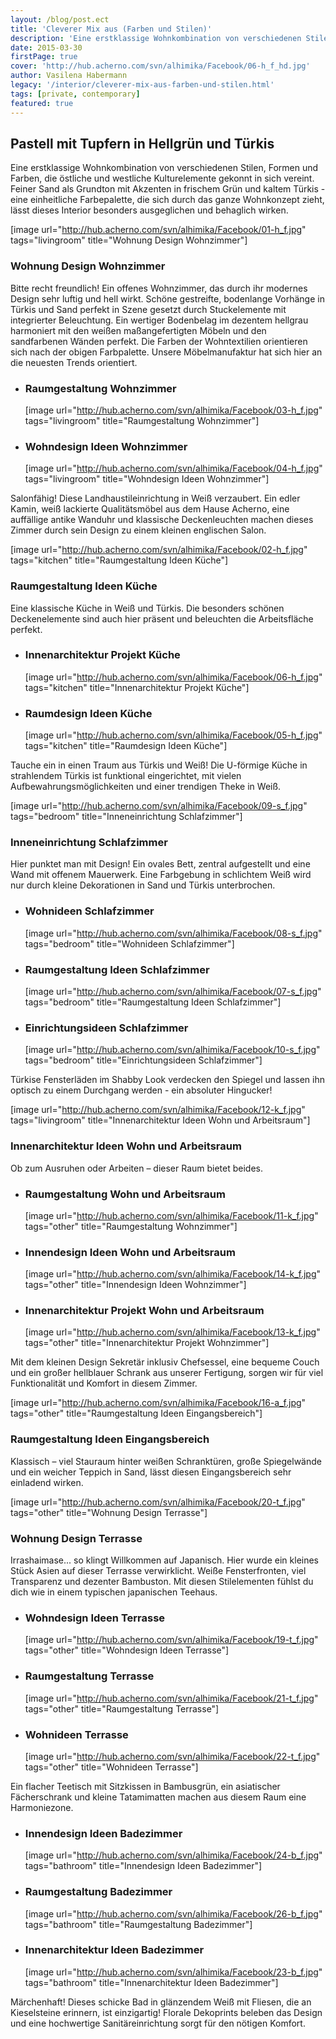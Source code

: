 ```yaml
---
layout: /blog/post.ect
title: 'Cleverer Mix aus (Farben und Stilen)'
description: 'Eine erstklassige Wohnkombination von verschiedenen Stilen, Formen und Farben, die östliche und westliche Kulturelemente gekonnt in sich vereint. Feiner Sand als Grundton mit Akzenten in frischem Grün und kaltem Türkis - eine einheitliche Farbepalette, die sich durch das ganze Wohnkonzept zieht, lässt dieses Interior besonders ausgeglichen und behaglich wirken.'
date: 2015-03-30
firstPage: true
cover: 'http://hub.acherno.com/svn/alhimika/Facebook/06-h_f_hd.jpg'
author: Vasilena Habermann
legacy: '/interior/cleverer-mix-aus-farben-und-stilen.html'
tags: [private, contemporary]
featured: true
---
```

## Pastell mit **Tupfern in Hellgrün und Türkis**
Eine erstklassige Wohnkombination von verschiedenen Stilen, Formen und Farben, die östliche und westliche Kulturelemente gekonnt in sich vereint. Feiner Sand als Grundton mit Akzenten in frischem Grün und kaltem Türkis - eine einheitliche Farbepalette, die sich durch das ganze Wohnkonzept zieht, lässt dieses Interior besonders ausgeglichen und behaglich wirken.

[image url="http://hub.acherno.com/svn/alhimika/Facebook/01-h_f.jpg" tags="livingroom" title="Wohnung Design Wohnzimmer"]
### Wohnung Design **Wohnzimmer**

Bitte recht freundlich! Ein offenes Wohnzimmer, das durch ihr modernes Design sehr luftig und hell wirkt.  Schöne gestreifte, bodenlange Vorhänge in Türkis und Sand perfekt in Szene gesetzt durch Stuckelemente mit integrierter Beleuchtung. Ein wertiger Bodenbelag im dezentem hellgrau harmoniert mit den weißen maßangefertigten Möbeln und den sandfarbenen Wänden perfekt. Die Farben der Wohntextilien orientieren sich nach der obigen Farbpalette. Unsere Möbelmanufaktur hat sich hier an die neuesten Trends orientiert.

-   ### Raumgestaltung **Wohnzimmer**
    [image url="http://hub.acherno.com/svn/alhimika/Facebook/03-h_f.jpg" tags="livingroom" title="Raumgestaltung Wohnzimmer"]
-   ### Wohndesign Ideen **Wohnzimmer**
    [image url="http://hub.acherno.com/svn/alhimika/Facebook/04-h_f.jpg" tags="livingroom" title="Wohndesign Ideen Wohnzimmer"]

Salonfähig! Diese Landhaustileinrichtung in Weiß verzaubert. Ein edler Kamin, weiß lackierte Qualitätsmöbel aus dem Hause Acherno, eine auffällige antike Wanduhr und klassische Deckenleuchten machen dieses Zimmer durch sein Design zu einem kleinen englischen Salon.

[image url="http://hub.acherno.com/svn/alhimika/Facebook/02-h_f.jpg" tags="kitchen" title="Raumgestaltung Ideen Küche"]
### Raumgestaltung Ideen **Küche**

Eine klassische Küche in Weiß und Türkis. Die besonders schönen Deckenelemente sind auch hier präsent und beleuchten die Arbeitsfläche perfekt. 

-   ### Innenarchitektur Projekt **Küche**
    [image url="http://hub.acherno.com/svn/alhimika/Facebook/06-h_f.jpg" tags="kitchen" title="Innenarchitektur Projekt Küche"]
-   ### Raumdesign Ideen **Küche**
    [image url="http://hub.acherno.com/svn/alhimika/Facebook/05-h_f.jpg" tags="kitchen" title="Raumdesign Ideen Küche"]

Tauche ein in einen Traum aus Türkis und Weiß! Die U-förmige Küche in strahlendem Türkis ist funktional eingerichtet, mit vielen Aufbewahrungsmöglichkeiten und einer trendigen Theke in Weiß. 

[image url="http://hub.acherno.com/svn/alhimika/Facebook/09-s_f.jpg" tags="bedroom" title="Inneneinrichtung Schlafzimmer"]
### Inneneinrichtung **Schlafzimmer**

Hier punktet man mit Design! Ein ovales Bett, zentral aufgestellt und eine Wand mit offenem Mauerwerk. Eine Farbgebung in schlichtem Weiß wird nur durch kleine Dekorationen in Sand und Türkis unterbrochen.

-   ### Wohnideen **Schlafzimmer**
    [image url="http://hub.acherno.com/svn/alhimika/Facebook/08-s_f.jpg" tags="bedroom" title="Wohnideen Schlafzimmer"]
-   ### Raumgestaltung Ideen **Schlafzimmer**
    [image url="http://hub.acherno.com/svn/alhimika/Facebook/07-s_f.jpg" tags="bedroom" title="Raumgestaltung Ideen Schlafzimmer"]
-   ### Einrichtungsideen **Schlafzimmer**
    [image url="http://hub.acherno.com/svn/alhimika/Facebook/10-s_f.jpg" tags="bedroom" title="Einrichtungsideen Schlafzimmer"]
 
Türkise Fensterläden im Shabby Look verdecken den Spiegel und lassen ihn optisch zu einem Durchgang werden -  ein absoluter Hingucker!

[image url="http://hub.acherno.com/svn/alhimika/Facebook/12-k_f.jpg" tags="livingroom" title="Innenarchitektur Ideen Wohn und Arbeitsraum"]
### Innenarchitektur Ideen **Wohn und Arbeitsraum**

Ob zum Ausruhen oder Arbeiten – dieser Raum bietet beides.

-   ### Raumgestaltung **Wohn und Arbeitsraum**
    [image url="http://hub.acherno.com/svn/alhimika/Facebook/11-k_f.jpg" tags="other" title="Raumgestaltung Wohnzimmer"]
-   ### Innendesign Ideen **Wohn und Arbeitsraum**
    [image url="http://hub.acherno.com/svn/alhimika/Facebook/14-k_f.jpg" tags="other" title="Innendesign Ideen Wohnzimmer"]
-   ### Innenarchitektur Projekt **Wohn und Arbeitsraum**
    [image url="http://hub.acherno.com/svn/alhimika/Facebook/13-k_f.jpg" tags="other" title="Innenarchitektur Projekt Wohnzimmer"]

Mit dem kleinen Design Sekretär inklusiv Chefsessel, eine bequeme Couch und ein großer hellblauer Schrank aus unserer Fertigung, sorgen wir für viel Funktionalität und Komfort in diesem Zimmer.

[image url="http://hub.acherno.com/svn/alhimika/Facebook/16-a_f.jpg" tags="other" title="Raumgestaltung Ideen Eingangsbereich"]
### Raumgestaltung Ideen **Eingangsbereich**

Klassisch – viel Stauraum hinter weißen Schranktüren, große Spiegelwände und ein weicher Teppich in Sand, lässt diesen Eingangsbereich sehr einladend wirken.

[image url="http://hub.acherno.com/svn/alhimika/Facebook/20-t_f.jpg" tags="other" title="Wohnung Design Terrasse"]
### Wohnung Design **Terrasse**

Irrashaimase... so klingt Willkommen auf Japanisch. Hier wurde ein kleines Stück Asien auf dieser Terrasse verwirklicht.  Weiße Fensterfronten, viel Transparenz und dezenter Bambuston. Mit diesen Stilelementen fühlst du dich wie in einem typischen japanischen Teehaus. 

-   ### Wohndesign Ideen **Terrasse**
    [image url="http://hub.acherno.com/svn/alhimika/Facebook/19-t_f.jpg" tags="other" title="Wohndesign Ideen Terrasse"]
-   ### Raumgestaltung **Terrasse**
    [image url="http://hub.acherno.com/svn/alhimika/Facebook/21-t_f.jpg" tags="other" title="Raumgestaltung Terrasse"]
-   ### Wohnideen **Terrasse**
    [image url="http://hub.acherno.com/svn/alhimika/Facebook/22-t_f.jpg" tags="other" title="Wohnideen Terrasse"]

Ein flacher Teetisch mit Sitzkissen in Bambusgrün, ein asiatischer Fächerschrank und kleine Tatamimatten machen aus diesem Raum eine Harmoniezone.

-   ### Innendesign Ideen **Badezimmer**
    [image url="http://hub.acherno.com/svn/alhimika/Facebook/24-b_f.jpg" tags="bathroom" title="Innendesign Ideen Badezimmer"]
-   ### Raumgestaltung **Badezimmer**
    [image url="http://hub.acherno.com/svn/alhimika/Facebook/26-b_f.jpg" tags="bathroom" title="Raumgestaltung Badezimmer"]
-   ### Innenarchitektur Ideen **Badezimmer**
    [image url="http://hub.acherno.com/svn/alhimika/Facebook/23-b_f.jpg" tags="bathroom" title="Innenarchitektur Ideen Badezimmer"]

Märchenhaft! Dieses schicke Bad in glänzendem Weiß mit Fliesen, die an Kieselsteine erinnern, ist einzigartig! Florale Dekoprints beleben das Design und eine hochwertige Sanitäreinrichtung sorgt für den nötigen Komfort.
